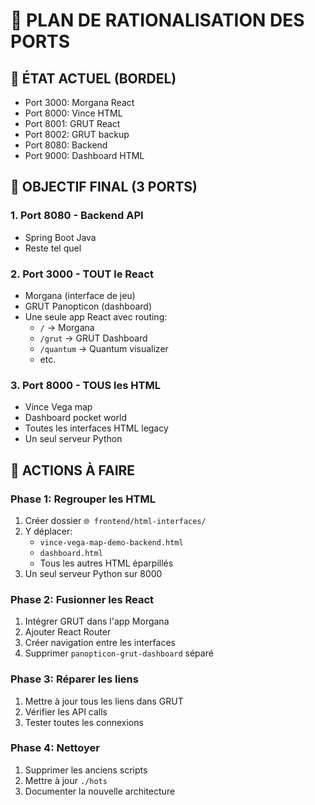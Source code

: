 # 🔧 PLAN DE RATIONALISATION DES PORTS

## 📍 ÉTAT ACTUEL (BORDEL)
- Port 3000: Morgana React
- Port 8000: Vince HTML
- Port 8001: GRUT React
- Port 8002: GRUT backup
- Port 8080: Backend
- Port 9000: Dashboard HTML

## 🎯 OBJECTIF FINAL (3 PORTS)

### 1. **Port 8080** - Backend API
- Spring Boot Java
- Reste tel quel

### 2. **Port 3000** - TOUT le React
- Morgana (interface de jeu)
- GRUT Panopticon (dashboard)
- Une seule app React avec routing:
  - `/` → Morgana
  - `/grut` → GRUT Dashboard
  - `/quantum` → Quantum visualizer
  - etc.

### 3. **Port 8000** - TOUS les HTML
- Vince Vega map
- Dashboard pocket world
- Toutes les interfaces HTML legacy
- Un seul serveur Python

## 🚀 ACTIONS À FAIRE

### Phase 1: Regrouper les HTML
1. Créer dossier `🌐 frontend/html-interfaces/`
2. Y déplacer:
   - `vince-vega-map-demo-backend.html`
   - `dashboard.html`
   - Tous les autres HTML éparpillés
3. Un seul serveur Python sur 8000

### Phase 2: Fusionner les React
1. Intégrer GRUT dans l'app Morgana
2. Ajouter React Router
3. Créer navigation entre les interfaces
4. Supprimer `panopticon-grut-dashboard` séparé

### Phase 3: Réparer les liens
1. Mettre à jour tous les liens dans GRUT
2. Vérifier les API calls
3. Tester toutes les connexions

### Phase 4: Nettoyer
1. Supprimer les anciens scripts
2. Mettre à jour `./hots`
3. Documenter la nouvelle architecture 